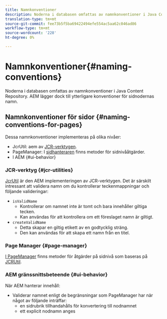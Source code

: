 ```yaml
---
title: Namnkonventioner
description: Noderna i databasen omfattas av namnkonventioner i Java Content Repository
translation-type: tm+mt
source-git-commit: fee73b5f5ba69422494efe554ac5aa62c046ad86
workflow-type: tm+mt
source-wordcount: '228'
ht-degree: 0%

---
```



# Namnkonventioner{#naming-conventions}

Noderna i databasen omfattas av namnkonventioner i Java Content Repository. AEM lägger dock till ytterligare konventioner för sidnodernas namn.

## Namnkonventioner för sidor {#naming-conventions-for-pages}

Dessa namnkonventioner implementeras på olika nivåer:

* JcrUtil: aem av [JCR-verktygen](#jcr-utilities).
* PageManager: I [sidhanteraren](#page-manager) finns metoder för sidnivååtgärder.
* I AEM {#ui-behavior}

### JCR-verktyg {#jcr-utilities}

[JcrUtil](https://helpx.adobe.com/experience-manager/6-5/sites/developing/using/reference-materials/javadoc/index.html?com/day/cq/commons/jcr/JcrUtil.html) är den AEM implementeringen av JCR-verktygen. Det är särskilt intressant att validera namn om du kontrollerar teckenmappningar och följande valideringar:

* `isValidName`
   * Kontrollerar om namnet inte är tomt och bara innehåller giltiga tecken.
   * Kan användas för att kontrollera om ett föreslaget namn är giltigt.
* `createValidName`
   * Detta skapar en giltig etikett av en godtycklig sträng.
   * Den kan användas för att skapa ett namn från en titel.

### Page Manager {#page-manager}

[I PageManager](https://helpx.adobe.com/experience-manager/6-5/sites/developing/using/reference-materials/javadoc/com/day/cq/wcm/api/PageManager.html) finns metoder för åtgärder på sidnivå som baseras på [JCRUtil](#jcr-utilities).

### AEM gränssnittsbeteende {#ui-behavior}

När AEM hanterar innehåll:

* Validerar namnet enligt de begränsningar som PageManager har när något av följande inträffar:
   * en sidrubrik tillhandahålls för konvertering till nodnamnet
   * ett explicit nodnamn anges

